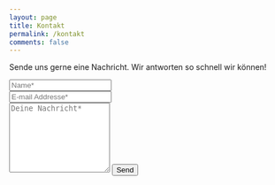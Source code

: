 ```yaml
---
layout: page
title: Kontakt
permalink: /kontakt
comments: false
---
```


<form action="https://formspree.io/{{site.email}}" method="POST">    
<p class="mb-4">Sende uns gerne eine Nachricht. Wir antworten so schnell wir können!</p>
<div class="form-group row">
<div class="col-md-6">
<input class="form-control" type="text" name="name" placeholder="Name*" required>
</div>
<div class="col-md-6">
<input class="form-control" type="email" name="_replyto" placeholder="E-mail Addresse*" required>
</div>
</div>
<textarea rows="8" class="form-control mb-3" name="message" placeholder="Deine Nachricht*" required></textarea>    
<input class="btn btn-dark" type="submit" value="Send">
</form>